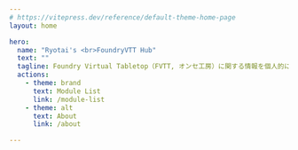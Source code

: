 ```yaml
---
# https://vitepress.dev/reference/default-theme-home-page
layout: home

hero:
  name: "Ryotai's <br>FoundryVTT Hub"
  text: ""
  tagline: Foundry Virtual Tabletop（FVTT, オンセ工房）に関する情報を個人的に書き残しておくためのサイト
  actions:
    - theme: brand
      text: Module List
      link: /module-list
    - theme: alt
      text: About
      link: /about

---
```

